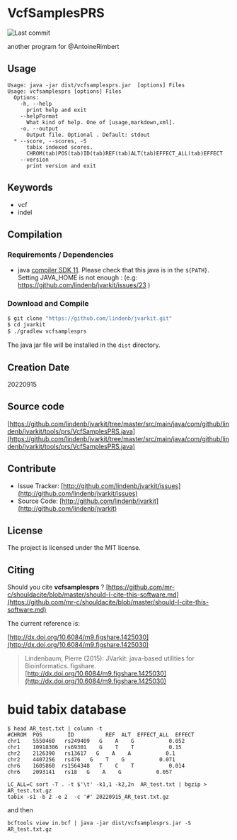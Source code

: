 # VcfSamplesPRS

![Last commit](https://img.shields.io/github/last-commit/lindenb/jvarkit.png)

another program for @AntoineRimbert


## Usage

```
Usage: java -jar dist/vcfsamplesprs.jar  [options] Files
Usage: vcfsamplesprs [options] Files
  Options:
    -h, --help
      print help and exit
    --helpFormat
      What kind of help. One of [usage,markdown,xml].
    -o, --output
      Output file. Optional . Default: stdout
  * --score, --scores, -S
      tabix indexed scores. 
      CHROM(tab)POS(tab)ID(tab)REF(tab)ALT(tab)EFFECT_ALL(tab)EFFECT 
    --version
      print version and exit

```


## Keywords

 * vcf
 * indel


## Compilation

### Requirements / Dependencies

* java [compiler SDK 11](https://jdk.java.net/11/). Please check that this java is in the `${PATH}`. Setting JAVA_HOME is not enough : (e.g: https://github.com/lindenb/jvarkit/issues/23 )


### Download and Compile

```bash
$ git clone "https://github.com/lindenb/jvarkit.git"
$ cd jvarkit
$ ./gradlew vcfsamplesprs
```

The java jar file will be installed in the `dist` directory.


## Creation Date

20220915

## Source code 

[https://github.com/lindenb/jvarkit/tree/master/src/main/java/com/github/lindenb/jvarkit/tools/prs/VcfSamplesPRS.java](https://github.com/lindenb/jvarkit/tree/master/src/main/java/com/github/lindenb/jvarkit/tools/prs/VcfSamplesPRS.java)


## Contribute

- Issue Tracker: [http://github.com/lindenb/jvarkit/issues](http://github.com/lindenb/jvarkit/issues)
- Source Code: [http://github.com/lindenb/jvarkit](http://github.com/lindenb/jvarkit)

## License

The project is licensed under the MIT license.

## Citing

Should you cite **vcfsamplesprs** ? [https://github.com/mr-c/shouldacite/blob/master/should-I-cite-this-software.md](https://github.com/mr-c/shouldacite/blob/master/should-I-cite-this-software.md)

The current reference is:

[http://dx.doi.org/10.6084/m9.figshare.1425030](http://dx.doi.org/10.6084/m9.figshare.1425030)

> Lindenbaum, Pierre (2015): JVarkit: java-based utilities for Bioinformatics. figshare.
> [http://dx.doi.org/10.6084/m9.figshare.1425030](http://dx.doi.org/10.6084/m9.figshare.1425030)


# buid tabix database

```
$ head AR_test.txt | column -t
#CHROM  POS        ID          REF  ALT  EFFECT_ALL  EFFECT  
chr1    5550460   rs249409   G    A    G           0.052
chr1    10918306  rs69301    G    T    T           0.15
chr2    2126390   rs13617   G    A    A           0.1
chr2    4407256   rs476   G    T    G           0.071
chr6    1605860  rs1564348   T    C    T           0.014
chr6    2093141   rs18   G    A    G           0.057

LC_ALL=C sort -T . -t $'\t' -k1,1 -k2,2n  AR_test.txt | bgzip > AR_test.txt.gz
tabix -s1 -b 2 -e 2  -c '#' 20220915_AR_test.txt.gz
```

and then

```
bcftools view in.bcf | java -jar dist/vcfsamplesprs.jar -S AR_test.txt.gz
```

